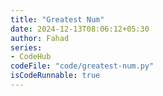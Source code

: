 ```yaml
---
title: "Greatest Num"
date: 2024-12-13T08:06:12+05:30
author: Fahad
series:
- CodeHub
codeFile: "code/greatest-num.py"
isCodeRunnable: true
---
```

